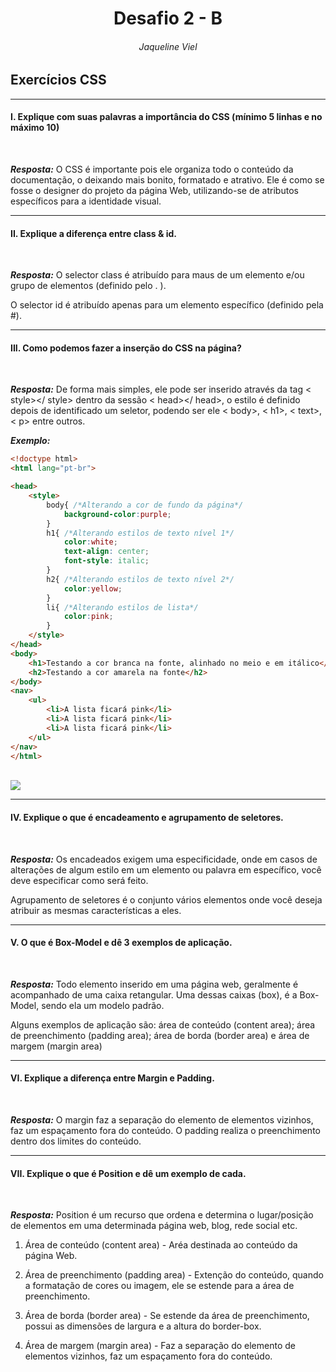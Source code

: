 <h1 align="center">Desafio 2 - B</h1>
<h6 align="center">Jaqueline Viel</h6>

## Exercícios CSS

---
#### **I.** Explique com suas palavras a importância do CSS (mínimo 5 linhas e no máximo 10)
<br>

***Resposta:*** O CSS é importante pois ele organiza todo o conteúdo da documentação, o deixando mais bonito, formatado e atrativo. Ele é como se fosse o designer do projeto da página Web, utilizando-se de atributos específicos para a identidade visual.

---
#### **II.** Explique a diferença entre class & id.
<br>

***Resposta:*** O selector class é atribuído para maus de um elemento e/ou grupo de elementos (definido pelo . ).

O selector id é atribuído apenas para um elemento específico (definido pela #).


---
#### **III.** Como podemos fazer a inserção do CSS na página?
<br>

***Resposta:*** De forma mais simples, ele pode ser inserido através da tag < style></ style> dentro da sessão < head></ head>, o estilo é definido depois de identificado um seletor, podendo ser ele < body>, < h1>, < text>, < p> entre outros.

***Exemplo:***

```html
<!doctype html>
<html lang="pt-br">

<head>
    <style>
        body{ /*Alterando a cor de fundo da página*/
            background-color:purple;
        }
        h1{ /*Alterando estilos de texto nível 1*/
            color:white;
            text-align: center;
            font-style: italic;
        }
        h2{ /*Alterando estilos de texto nível 2*/
            color:yellow;
        }
        li{ /*Alterando estilos de lista*/
            color:pink;
        }
    </style>
</head>
<body>
    <h1>Testando a cor branca na fonte, alinhado no meio e em itálico</h1>
    <h2>Testando a cor amarela na fonte</h2>
</body>
<nav>
    <ul>
        <li>A lista ficará pink</li>
        <li>A lista ficará pink</li>
        <li>A lista ficará pink</li>
    </ul>
</nav>
</html>
```
<br>
<img src="https://ik.imagekit.io/zo6fhpfjl5f/imagens_corretas/ex.c_yqZKZjU0HU2vn.png?ik-sdk-version=javascript-1.4.3&updatedAt=1647126223056">

---
#### **IV.** Explique o que é encadeamento e agrupamento de seletores.
<br>

***Resposta:*** Os encadeados exigem uma especificidade, onde em casos de alterações de algum estilo em um elemento ou palavra em específico, você deve especificar como será feito.

Agrupamento de seletores é o conjunto vários elementos onde você deseja atribuir as mesmas características a eles.


---
#### **V.** O que é Box-Model e dê 3 exemplos de aplicação.
<br>

***Resposta:*** Todo elemento inserido em uma página web, geralmente é acompanhado de uma caixa retangular.
Uma dessas caixas (box), é a Box-Model, sendo ela um modelo padrão.

Alguns exemplos de aplicação são:  área de conteúdo (content area); área de preenchimento (padding area); área de borda (border area) e área de margem (margin area) 


---
#### **VI.** Explique a diferença entre Margin e Padding.
<br>

***Resposta:*** O margin faz a separação do elemento de elementos vizinhos, faz um espaçamento fora do conteúdo.
O padding realiza o preenchimento dentro dos limites do conteúdo.

---
#### **VII.** Explique o que é Position e dê um exemplo de cada.
<br>

***Resposta:*** Position é um recurso que ordena e determina o lugar/posição de elementos em uma determinada página web, blog, rede social etc.

1.  Área de conteúdo (content area) - Aréa destinada ao conteúdo da página Web.

2. Área de preenchimento (padding area) - Extenção do conteúdo, quando a formatação de cores ou imagem, ele se estende para a área de preenchimento.

3.  Área de borda (border area) - Se estende da área de preenchimento, possui as dimensões de largura e a altura do border-box.

4. Área de margem (margin area) - Faz a separação do elemento de elementos vizinhos, faz um espaçamento fora do conteúdo.